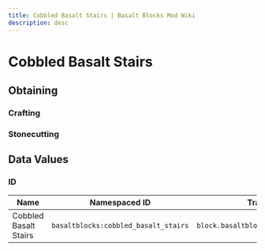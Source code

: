 ```yaml
---
title: Cobbled Basalt Stairs | Basalt Blocks Mod Wiki
description: desc
---
```


# Cobbled Basalt Stairs

<InvSlot id="basaltblocks:cobbled_basalt_stairs" />

## Obtaining

### Crafting

<ShapedRecipe
a1="basaltblocks:cobbled_basalt" b1="" c1=""
a2="basaltblocks:cobbled_basalt" b2="basaltblocks:cobbled_basalt" c2=""
a3="basaltblocks:cobbled_basalt" b3="basaltblocks:cobbled_basalt" c3="basaltblocks:cobbled_basalt"
output="basaltblocks:cobbled_basalt_stairs"
:count="4"/>

### Stonecutting

<StonecutterRecipe
input="basaltblocks:cobbled_basalt"
output="basaltblocks:cobbled_basalt_stairs"
:count="1"/>

## Data Values

### ID

| Name                  | Namespaced ID                        | Translation Key                            |
| --------------------- | ------------------------------------ | ------------------------------------------ |
| Cobbled Basalt Stairs | `basaltblocks:cobbled_basalt_stairs` | `block.basaltblocks.cobbled_basalt_stairs` |
